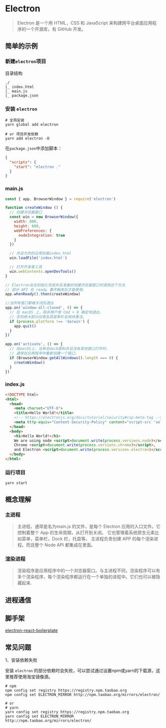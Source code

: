 # Electron

> Electron 是一个用 HTML，CSS 和 JavaScript 来构建跨平台桌面应用程序的一个开源库，有 GitHub 开发。

## 简单的示例

### 新建`electron`项目

目录结构

```
./
|_ index.html
|_ main.js
|_ package.json
```

### 安装 `electron`

```
# 全局安装
yarn global add electron

# or 项目开发依赖
yarn add electron -D
```

在`package.json`中添加脚本：

```json
{
  "scripts": {
    "start": "electron ."
  } 
}
```

### main.js

```js
const { app, BrowserWindow } = require('electron')

function createWindow () {   
  // 创建浏览器窗口
  const win = new BrowserWindow({
    width: 800,
    height: 600,
    webPreferences: {
      nodeIntegration: true
    }
  })

  // 并且为你的应用加载index.html
  win.loadFile('index.html')

  // 打开开发者工具
  win.webContents.openDevTools()
}

// Electron会在初始化完成并且准备好创建浏览器窗口时调用这个方法
// 部分 API 在 ready 事件触发后才能使用。
app.whenReady().then(createWindow)

//当所有窗口都被关闭后退出
app.on('window-all-closed', () => {
  // 在 macOS 上，除非用户用 Cmd + Q 确定地退出，
  // 否则绝大部分应用及其菜单栏会保持激活。
  if (process.platform !== 'darwin') {
    app.quit()
  }
})

app.on('activate', () => {
  // 在macOS上，当单击dock图标并且没有其他窗口打开时，
  // 通常在应用程序中重新创建一个窗口。
  if (BrowserWindow.getAllWindows().length === 0) {
    createWindow()
  }
})
```

### index.js

```html
<!DOCTYPE html>
<html>
  <head>
    <meta charset="UTF-8">
    <title>Hello World!</title>
    <!-- https://electronjs.org/docs/tutorial/security#csp-meta-tag -->
    <meta http-equiv="Content-Security-Policy" content="script-src 'self' 'unsafe-inline';" />
  </head>
  <body>
    <h1>Hello World!</h1>
    We are using node <script>document.write(process.versions.node)</script>,
    Chrome <script>document.write(process.versions.chrome)</script>,
    and Electron <script>document.write(process.versions.electron)</script>.
  </body>
</html>
```

### 运行项目

```
yarn start
```

## 概念理解

### 主进程

> 主进程，通常是名为main.js 的文件，是每个 Electron 应用的入口文件。它控制着整个 App 的生命周期，从打开到关闭。 它也管理着系统原生元素比如菜单，菜单栏，Dock 栏，托盘等。 主进程负责创建 APP 的每个渲染进程。而且整个 Node API 都集成在里面。

### 渲染进程

> 渲染程序是应用程序中的一个浏览器窗口。与主进程不同，渲染程序可以有多个渲染程序，每个渲染程序都运行在一个单独的进程中。它们也可以被隐藏起来.

## 进程通信

## 脚手架

[electron-react-boilerplate](./electron/electron-react-boilerplate/)

## 常见问题

1、安装依赖失败

安装 `electron` 的部分依赖时会失败，可以尝试通过设置npm或yarn的下载源，这里推荐使用淘宝镜像源。

```
# npm
npm config set registry https://registry.npm.taobao.org  
npm config set ELECTRON_MIRROR http://npm.taobao.org/mirrors/electron/

# or 
# yarn
yarn config set registry https://registry.npm.taobao.org  
yarn config set ELECTRON_MIRROR http://npm.taobao.org/mirrors/electron/
```